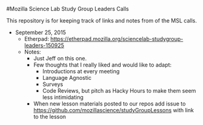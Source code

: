 #Mozilla Science Lab Study Group Leaders Calls

This repository is for keeping track of links and notes from of the MSL calls.

- September 25, 2015
   - Etherpad: https://etherpad.mozilla.org/sciencelab-studygroup-leaders-150925
   - Notes: 
      - Just Jeff on this one.  
      - Few thoughts that I really liked and would like to adapt:
          - Introductions at every meeting
          - Language Agnostic
          - Surveys
          - Code Reviews, but pitch as Hacky Hours to make them seem less
          intimidating
      - When new lesson materials posted to our repos add issue to  
        https://github.com/mozillascience/studyGroupLessons with link to the
        lesson
       